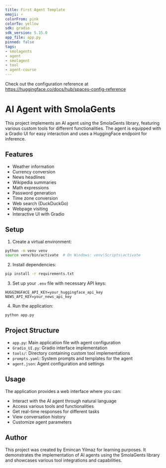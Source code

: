 ```yaml
---
title: First Agent Template
emoji: ⚡
colorFrom: pink
colorTo: yellow
sdk: gradio
sdk_version: 5.15.0
app_file: app.py
pinned: false
tags:
- smolagents
- agent
- smolagent
- tool
- agent-course
---
```


Check out the configuration reference at https://huggingface.co/docs/hub/spaces-config-reference

# AI Agent with SmolaGents

This project implements an AI agent using the SmolaGents library, featuring various custom tools for different functionalities. The agent is equipped with a Gradio UI for easy interaction and uses a HuggingFace endpoint for inference.

## Features

- Weather information
- Currency conversion
- News headlines
- Wikipedia summaries
- Math expressions
- Password generation
- Time zone conversion
- Web search (DuckDuckGo)
- Webpage visiting
- Interactive UI with Gradio

## Setup

1. Create a virtual environment:
```bash
python -m venv venv
source venv/bin/activate  # On Windows: venv\Scripts\activate
```

2. Install dependencies:
```bash
pip install -r requirements.txt
```

3. Set up your `.env` file with necessary API keys:
```
HUGGINGFACE_API_KEY=your_huggingface_api_key
NEWS_API_KEY=your_news_api_key
```

4. Run the application:
```bash
python app.py
```

## Project Structure

- `app.py`: Main application file with agent configuration
- `Gradio_UI.py`: Gradio interface implementation
- `tools/`: Directory containing custom tool implementations
- `prompts.yaml`: System prompts and templates for the agent
- `agent.json`: Agent configuration and settings

## Usage

The application provides a web interface where you can:
- Interact with the AI agent through natural language
- Access various tools and functionalities
- Get real-time responses for different tasks
- View conversation history
- Customize agent parameters

## Author

This project was created by Emincan Yilmaz for learning purposes. It demonstrates the implementation of AI agents using the SmolaGents library and showcases various tool integrations and capabilities.
